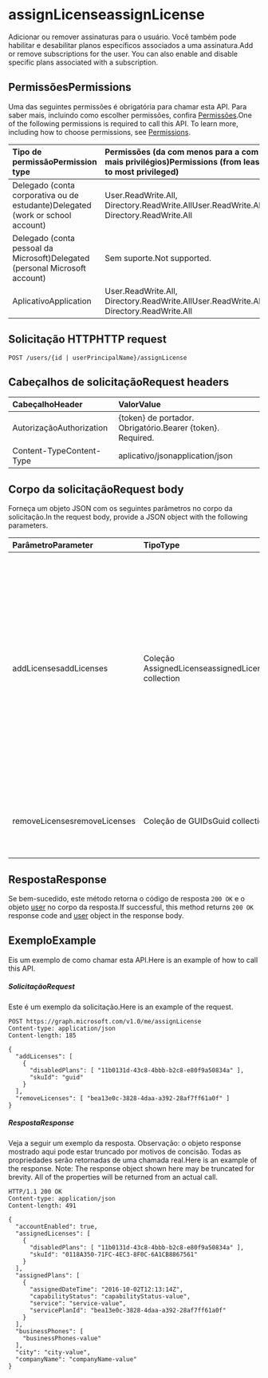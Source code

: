 # <a name="assignlicense"></a><span data-ttu-id="a8c7f-101">assignLicense</span><span class="sxs-lookup"><span data-stu-id="a8c7f-101">assignLicense</span></span>
<span data-ttu-id="a8c7f-p101">Adicionar ou remover assinaturas para o usuário. Você também pode habilitar e desabilitar planos específicos associados a uma assinatura.</span><span class="sxs-lookup"><span data-stu-id="a8c7f-p101">Add or remove subscriptions for the user. You can also enable and disable specific plans associated with a subscription.</span></span>

## <a name="permissions"></a><span data-ttu-id="a8c7f-104">Permissões</span><span class="sxs-lookup"><span data-stu-id="a8c7f-104">Permissions</span></span>
<span data-ttu-id="a8c7f-p102">Uma das seguintes permissões é obrigatória para chamar esta API. Para saber mais, incluindo como escolher permissões, confira [Permissões](../../../concepts/permissions_reference.md).</span><span class="sxs-lookup"><span data-stu-id="a8c7f-p102">One of the following permissions is required to call this API. To learn more, including how to choose permissions, see [Permissions](../../../concepts/permissions_reference.md).</span></span>

|<span data-ttu-id="a8c7f-107">Tipo de permissão</span><span class="sxs-lookup"><span data-stu-id="a8c7f-107">Permission type</span></span>      | <span data-ttu-id="a8c7f-108">Permissões (da com menos para a com mais privilégios)</span><span class="sxs-lookup"><span data-stu-id="a8c7f-108">Permissions (from least to most privileged)</span></span>              |
|:--------------------|:---------------------------------------------------------|
|<span data-ttu-id="a8c7f-109">Delegado (conta corporativa ou de estudante)</span><span class="sxs-lookup"><span data-stu-id="a8c7f-109">Delegated (work or school account)</span></span> | <span data-ttu-id="a8c7f-110">User.ReadWrite.All, Directory.ReadWrite.All</span><span class="sxs-lookup"><span data-stu-id="a8c7f-110">User.ReadWrite.All, Directory.ReadWrite.All</span></span>    |
|<span data-ttu-id="a8c7f-111">Delegado (conta pessoal da Microsoft)</span><span class="sxs-lookup"><span data-stu-id="a8c7f-111">Delegated (personal Microsoft account)</span></span> | <span data-ttu-id="a8c7f-112">Sem suporte.</span><span class="sxs-lookup"><span data-stu-id="a8c7f-112">Not supported.</span></span>    |
|<span data-ttu-id="a8c7f-113">Aplicativo</span><span class="sxs-lookup"><span data-stu-id="a8c7f-113">Application</span></span> | <span data-ttu-id="a8c7f-114">User.ReadWrite.All, Directory.ReadWrite.All</span><span class="sxs-lookup"><span data-stu-id="a8c7f-114">User.ReadWrite.All, Directory.ReadWrite.All</span></span> |

## <a name="http-request"></a><span data-ttu-id="a8c7f-115">Solicitação HTTP</span><span class="sxs-lookup"><span data-stu-id="a8c7f-115">HTTP request</span></span>
<!-- { "blockType": "ignored" } -->
```http
POST /users/{id | userPrincipalName}/assignLicense
```
## <a name="request-headers"></a><span data-ttu-id="a8c7f-116">Cabeçalhos de solicitação</span><span class="sxs-lookup"><span data-stu-id="a8c7f-116">Request headers</span></span>
| <span data-ttu-id="a8c7f-117">Cabeçalho</span><span class="sxs-lookup"><span data-stu-id="a8c7f-117">Header</span></span>       | <span data-ttu-id="a8c7f-118">Valor</span><span class="sxs-lookup"><span data-stu-id="a8c7f-118">Value</span></span> |
|:---------------|:--------|
| <span data-ttu-id="a8c7f-119">Autorização</span><span class="sxs-lookup"><span data-stu-id="a8c7f-119">Authorization</span></span>  | <span data-ttu-id="a8c7f-p103">{token} de portador. Obrigatório.</span><span class="sxs-lookup"><span data-stu-id="a8c7f-p103">Bearer {token}. Required.</span></span>  |
| <span data-ttu-id="a8c7f-122">Content-Type</span><span class="sxs-lookup"><span data-stu-id="a8c7f-122">Content-Type</span></span>  | <span data-ttu-id="a8c7f-123">aplicativo/json</span><span class="sxs-lookup"><span data-stu-id="a8c7f-123">application/json</span></span>  |

## <a name="request-body"></a><span data-ttu-id="a8c7f-124">Corpo da solicitação</span><span class="sxs-lookup"><span data-stu-id="a8c7f-124">Request body</span></span>
<span data-ttu-id="a8c7f-125">Forneça um objeto JSON com os seguintes parâmetros no corpo da solicitação.</span><span class="sxs-lookup"><span data-stu-id="a8c7f-125">In the request body, provide a JSON object with the following parameters.</span></span>

| <span data-ttu-id="a8c7f-126">Parâmetro</span><span class="sxs-lookup"><span data-stu-id="a8c7f-126">Parameter</span></span>    | <span data-ttu-id="a8c7f-127">Tipo</span><span class="sxs-lookup"><span data-stu-id="a8c7f-127">Type</span></span>   |<span data-ttu-id="a8c7f-128">Descrição</span><span class="sxs-lookup"><span data-stu-id="a8c7f-128">Description</span></span>|
|:---------------|:--------|:----------|
|<span data-ttu-id="a8c7f-129">addLicenses</span><span class="sxs-lookup"><span data-stu-id="a8c7f-129">addLicenses</span></span>|<span data-ttu-id="a8c7f-130">Coleção AssignedLicense</span><span class="sxs-lookup"><span data-stu-id="a8c7f-130">assignedLicense collection</span></span>|<span data-ttu-id="a8c7f-p104">Uma coleção de objetos [assignedLicense](../resources/assignedlicense.md) que especifica as licenças a adicionar. Você pode desabilitar os planos associados a uma licença definindo a propriedade **disabledPlans** em um objeto [assignedLicense](../resources/assignedlicense.md).</span><span class="sxs-lookup"><span data-stu-id="a8c7f-p104">A collection of [assignedLicense](../resources/assignedlicense.md) objects that specify the licenses to add. You can disable plans associated with a license by setting the **disabledPlans** property on an [assignedLicense](../resources/assignedlicense.md) object.</span></span>|
|<span data-ttu-id="a8c7f-133">removeLicenses</span><span class="sxs-lookup"><span data-stu-id="a8c7f-133">removeLicenses</span></span>|<span data-ttu-id="a8c7f-134">Coleção de GUIDs</span><span class="sxs-lookup"><span data-stu-id="a8c7f-134">Guid collection</span></span>|<span data-ttu-id="a8c7f-135">Uma coleção de GUIDs que identifica as licenças a remover.</span><span class="sxs-lookup"><span data-stu-id="a8c7f-135">A collection of GUIDs that identify the licenses to remove.</span></span>|

## <a name="response"></a><span data-ttu-id="a8c7f-136">Resposta</span><span class="sxs-lookup"><span data-stu-id="a8c7f-136">Response</span></span>

<span data-ttu-id="a8c7f-137">Se bem-sucedido, este método retorna o código de resposta `200 OK` e o objeto [user](../resources/user.md) no corpo da resposta.</span><span class="sxs-lookup"><span data-stu-id="a8c7f-137">If successful, this method returns `200 OK` response code and [user](../resources/user.md) object in the response body.</span></span>

## <a name="example"></a><span data-ttu-id="a8c7f-138">Exemplo</span><span class="sxs-lookup"><span data-stu-id="a8c7f-138">Example</span></span>
<span data-ttu-id="a8c7f-139">Eis um exemplo de como chamar esta API.</span><span class="sxs-lookup"><span data-stu-id="a8c7f-139">Here is an example of how to call this API.</span></span>
##### <a name="request"></a><span data-ttu-id="a8c7f-140">Solicitação</span><span class="sxs-lookup"><span data-stu-id="a8c7f-140">Request</span></span>
<span data-ttu-id="a8c7f-141">Este é um exemplo da solicitação.</span><span class="sxs-lookup"><span data-stu-id="a8c7f-141">Here is an example of the request.</span></span>
<!-- {
  "blockType": "request",
  "name": "user_assignlicense"
}-->
```http
POST https://graph.microsoft.com/v1.0/me/assignLicense
Content-type: application/json
Content-length: 185

{
  "addLicenses": [
    {
      "disabledPlans": [ "11b0131d-43c8-4bbb-b2c8-e80f9a50834a" ],
      "skuId": "guid"
    }
  ],
  "removeLicenses": [ "bea13e0c-3828-4daa-a392-28af7ff61a0f" ]
}
```

##### <a name="response"></a><span data-ttu-id="a8c7f-142">Resposta</span><span class="sxs-lookup"><span data-stu-id="a8c7f-142">Response</span></span>
<span data-ttu-id="a8c7f-p105">Veja a seguir um exemplo da resposta. Observação: o objeto response mostrado aqui pode estar truncado por motivos de concisão. Todas as propriedades serão retornadas de uma chamada real.</span><span class="sxs-lookup"><span data-stu-id="a8c7f-p105">Here is an example of the response. Note: The response object shown here may be truncated for brevity. All of the properties will be returned from an actual call.</span></span>
<!-- {
  "blockType": "response",
  "truncated": true,
  "@odata.type": "microsoft.graph.user"
} -->
```http
HTTP/1.1 200 OK
Content-type: application/json
Content-length: 491

{
  "accountEnabled": true,
  "assignedLicenses": [
    {
      "disabledPlans": [ "11b0131d-43c8-4bbb-b2c8-e80f9a50834a" ],
      "skuId": "0118A350-71FC-4EC3-8F0C-6A1CB8867561"
    }
  ],
  "assignedPlans": [
    {
      "assignedDateTime": "2016-10-02T12:13:14Z",
      "capabilityStatus": "capabilityStatus-value",
      "service": "service-value",
      "servicePlanId": "bea13e0c-3828-4daa-a392-28af7ff61a0f"
    }
  ],
  "businessPhones": [
    "businessPhones-value"
  ],
  "city": "city-value",
  "companyName": "companyName-value"
}
```

<!-- uuid: 8fcb5dbc-d5aa-4681-8e31-b001d5168d79
2015-10-25 14:57:30 UTC -->
<!-- {
  "type": "#page.annotation",
  "description": "user: assignLicense",
  "keywords": "",
  "section": "documentation",
  "tocPath": ""
}-->
